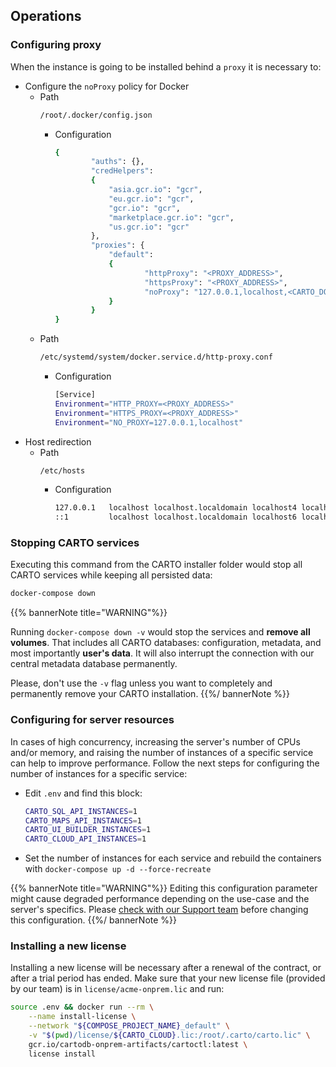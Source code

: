 ## Operations

### Configuring proxy

When the instance is going to be installed behind a `proxy` it is necessary to:

* Configure the `noProxy` policy for Docker
	* Path
		```bash
		/root/.docker/config.json
		```
		* Configuration	
			```bash
			{
	    			"auths": {},
	    			"credHelpers":
	    			{
	        			"asia.gcr.io": "gcr",
	        			"eu.gcr.io": "gcr",
	        			"gcr.io": "gcr",
	        			"marketplace.gcr.io": "gcr",
	        			"us.gcr.io": "gcr"
	    			},
	    			"proxies": {
	        			"default":
	        			{
	            				"httpProxy": "<PROXY_ADDRESS>",
	            				"httpsProxy": "<PROXY_ADDRESS>",
	            				"noProxy": "127.0.0.1,localhost,<CARTO_DOMAIN>"
	        			}
	    			}
			}
			```
	* Path
		```bash
		/etc/systemd/system/docker.service.d/http-proxy.conf
		```
		* Configuration
			```bash
			[Service]
			Environment="HTTP_PROXY=<PROXY_ADDRESS>"
			Environment="HTTPS_PROXY=<PROXY_ADDRESS>"
			Environment="NO_PROXY=127.0.0.1,localhost"
			``` 
* Host redirection
	* Path
		```bash
		/etc/hosts
		```
		* Configuration
			```bash
			127.0.0.1   localhost localhost.localdomain localhost4 localhost4.localdomain4 <CARTO_DOMAIN>
			::1         localhost localhost.localdomain localhost6 localhost6.localdomain6 <CARTO_DOMAIN>
			```

### Stopping CARTO services

Executing this command from the CARTO installer folder would stop all CARTO services while keeping all persisted data:

```bash
docker-compose down
```

{{% bannerNote title="WARNING"%}}

Running `docker-compose down -v` would stop the services and **remove all volumes**. That includes all CARTO databases: configuration, metadata, and most importantly **user's data**. It will also interrupt the connection with our central metadata database permanently. 

Please, don't use the `-v` flag unless you want to completely and permanently remove your CARTO installation.
{{%/ bannerNote %}}


<!-- 
### Upgrading

Upgrading the installation requires a new installer package provided by the CARTO team. Follow these steps to have your instance updated


### Persisting configuration across upgrades

Using `.env.customer` file to persist configuration
-->

### Configuring for server resources

In cases of high concurrency, increasing the server's number of CPUs and/or memory, and raising the number of instances of a specific service can help to improve performance. Follow the next steps for configuring the number of instances for a specific service:

* Edit `.env` and find this block:
	```bash
	CARTO_SQL_API_INSTANCES=1
	CARTO_MAPS_API_INSTANCES=1
	CARTO_UI_BUILDER_INSTANCES=1
	CARTO_CLOUD_API_INSTANCES=1
	```
* Set the number of instances for each service and rebuild the containers with `docker-compose up -d --force-recreate`

{{% bannerNote title="WARNING"%}}
Editing this configuration parameter might cause degraded performance depending on the use-case and the server's specifics. Please [check with our Support team](mailto:enterprise-support@carto.com) before changing this configuration.
{{%/ bannerNote %}}

### Installing a new license

Installing a new license will be necessary after a renewal of the contract, or after a trial period has ended.
Make sure that your new license file (provided by our team) is in `license/acme-onprem.lic` and run:

```bash
source .env && docker run --rm \
    --name install-license \
    --network "${COMPOSE_PROJECT_NAME}_default" \
    -v "$(pwd)/license/${CARTO_CLOUD}.lic:/root/.carto/carto.lic" \
    gcr.io/cartodb-onprem-artifacts/cartoctl:latest \
    license install
```



